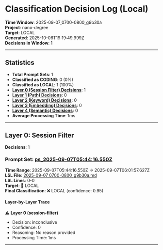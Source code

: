 # Classification Decision Log (Local)

**Time Window**: 2025-09-07_0700-0800_g9b30a<br>
**Project**: nano-degree<br>
**Target**: LOCAL<br>
**Generated**: 2025-10-06T19:19:49.999Z<br>
**Decisions in Window**: 1

---

## Statistics

- **Total Prompt Sets**: 1
- **Classified as CODING**: 0 (0%)
- **Classified as LOCAL**: 1 (100%)
- **[Layer 0 (Session Filter) Decisions](#layer-0-session-filter)**: 1
- **[Layer 1 (Path) Decisions](#layer-1-path)**: 0
- **[Layer 2 (Keyword) Decisions](#layer-2-keyword)**: 0
- **[Layer 3 (Embedding) Decisions](#layer-3-embedding)**: 0
- **[Layer 4 (Semantic) Decisions](#layer-4-semantic)**: 0
- **Average Processing Time**: 1ms

---

## Layer 0: Session Filter

**Decisions**: 1

### Prompt Set: [ps_2025-09-07T05:44:16.550Z](../../history/2025-09-07_0700-0800_g9b30a.md#ps_2025-09-07T05:44:16.550Z)

**Time Range**: 2025-09-07T05:44:16.550Z → 2025-09-07T06:01:57.627Z<br>
**LSL File**: [2025-09-07_0700-0800_g9b30a.md](../../history/2025-09-07_0700-0800_g9b30a.md#ps_2025-09-07T05:44:16.550Z)<br>
**LSL Lines**: 0-0<br>
**Target**: 📍 LOCAL<br>
**Final Classification**: ❌ LOCAL (confidence: 0.95)

#### Layer-by-Layer Trace

⚠️ **Layer 0 (session-filter)**
- Decision: inconclusive
- Confidence: 0
- Reasoning: No reason provided
- Processing Time: 1ms

---


